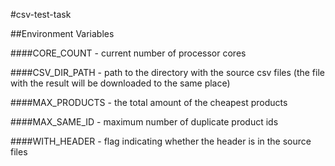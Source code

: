 #csv-test-task  

##Environment Variables  
 
####CORE_COUNT - current number of processor cores  

####CSV_DIR_PATH - path to the directory with the source csv files (the file with the result will be downloaded to the same place)  

####MAX_PRODUCTS - the total amount of the cheapest products  

####MAX_SAME_ID - maximum number of duplicate product ids  

####WITH_HEADER - flag indicating whether the header is in the source files  